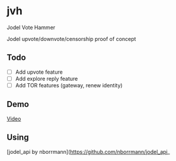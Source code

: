 # jvh
Jodel Vote Hammer

Jodel upvote/downvote/censorship proof of concept

## Todo
- [ ] Add upvote feature
- [ ] Add explore reply feature
- [ ] Add TOR features (gateway, renew identity)

## Demo
[Video](https://vimeo.com/207301036)

## Using
[jodel_api by nborrmann](https://github.com/nborrmann/jodel_api_
